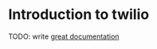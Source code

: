 # Introduction to twilio

TODO: write [great documentation](http://jacobian.org/writing/great-documentation/what-to-write/)
